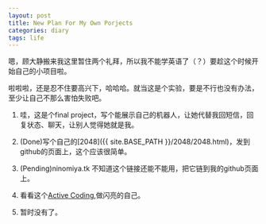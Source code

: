```yaml
---
layout: post
title: New Plan For My Own Porjects
categories: diary
tags: life
---
```


嗯，顾大静搬来我这里暂住两个礼拜，所以我不能学英语了（？）要趁这个时候开始自己的小项目啦。

啦啦啦，还是忍不住要高兴下，哈哈哈。就当这是个实验，要是不行也没有办法，至少让自己不那么害怕失败吧。

1. 哇，这是个final project，写个能展示自己的机器人，让她代替我回短信，回复状态、聊天，让别人觉得她就是我。

2. (Done)写个自己的[2048]({{ site.BASE_PATH }}/2048/2048.html)，发到github的页面上，这个应该很简单。

3. (Pending)ninomiya.tk 不知道这个链接还能不能用，把它链到我的github页面上。

4. 看看这个[Active Coding](https://www.futurelearn.com/courses/creative-coding),做闪亮的自己。

5. 暂时没有了。
